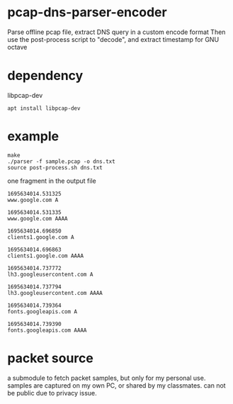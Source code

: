 # pcap-dns-parser-encoder
Parse offline pcap file, extract DNS query in a custom encode format
Then use the post-process script to "decode", and extract timestamp for GNU octave

# dependency
libpcap-dev
```shell
apt install libpcap-dev
```

# example
```shell
make
./parser -f sample.pcap -o dns.txt
source post-process.sh dns.txt
```
one fragment in the output file
```code
1695634014.531325
www.google.com A

1695634014.531335
www.google.com AAAA

1695634014.696850
clients1.google.com A

1695634014.696863
clients1.google.com AAAA

1695634014.737772
lh3.googleusercontent.com A

1695634014.737794
lh3.googleusercontent.com AAAA

1695634014.739364
fonts.googleapis.com A

1695634014.739390
fonts.googleapis.com AAAA
```

# packet source
a submodule to fetch packet samples, but only for my personal use.
samples are captured on my own PC, or shared by my classmates.
can not be public due to privacy issue.
